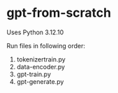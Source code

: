 # gpt-from-scratch

Uses Python 3.12.10

Run files in following order:
1. tokenizertrain.py
2. data-encoder.py
3. gpt-train.py
4. gpt-generate.py